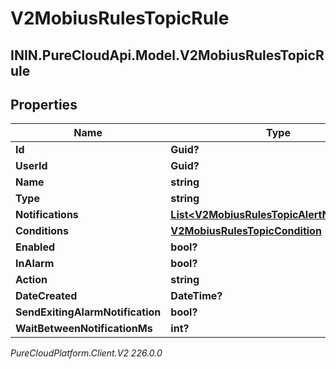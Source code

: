 # V2MobiusRulesTopicRule

## ININ.PureCloudApi.Model.V2MobiusRulesTopicRule

## Properties

|Name | Type | Description | Notes|
|------------ | ------------- | ------------- | -------------|
| **Id** | **Guid?** |  | [optional] |
| **UserId** | **Guid?** |  | [optional] |
| **Name** | **string** |  | [optional] |
| **Type** | **string** |  | [optional] |
| **Notifications** | [**List&lt;V2MobiusRulesTopicAlertNotification&gt;**](V2MobiusRulesTopicAlertNotification) |  | [optional] |
| **Conditions** | [**V2MobiusRulesTopicCondition**](V2MobiusRulesTopicCondition) |  | [optional] |
| **Enabled** | **bool?** |  | [optional] |
| **InAlarm** | **bool?** |  | [optional] |
| **Action** | **string** |  | [optional] |
| **DateCreated** | **DateTime?** |  | [optional] |
| **SendExitingAlarmNotification** | **bool?** |  | [optional] |
| **WaitBetweenNotificationMs** | **int?** |  | [optional] |



_PureCloudPlatform.Client.V2 226.0.0_
